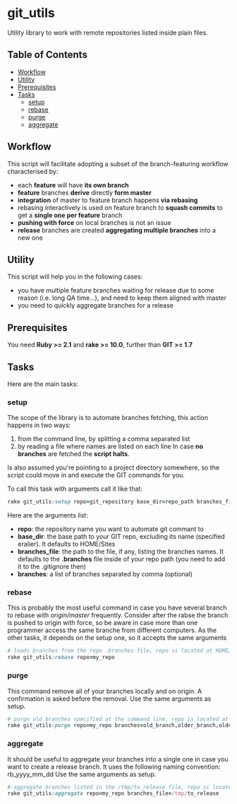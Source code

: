 git_utils
===========
Utility library to work with remote repositories listed inside plain files. 

## Table of Contents
* [Workflow](#workflow)
* [Utility](#utility)
* [Prerequisites](#prerequisites)
* [Tasks](#tasks)
  * [setup](#setup)
  * [rebase](#rebase)
  * [purge](#purge)
  * [aggregate](#aggregate)

## Workflow
This script will facilitate adopting a subset of the branch-featuring workflow characterised by:
* each **feature** will have **its own branch**
* **feature** branches **derive** directly **form master**
* **integration** of master to feature branch happens **via rebasing**
* rebasing interactively is used on feature branch to **squash commits** to get a **single one per feature** branch
* **pushing with force** on local branches is not an issue
* **release** branches are created **aggregating multiple branches** into a new one

## Utility
This script will help you in the following cases:
* you have multiple feature branches waiting for release due to some reason (i.e. long QA time...), and need to keep them aligned with master
* you need to quickly aggregate branches for a release

## Prerequisites
You need **Ruby >= 2.1** and **rake >= 10.0**, further than **GIT >= 1.7**

## Tasks
Here are the main tasks:

### setup
The scope of the library is to automate branches fetching, this action happens in two ways:
1. from the command line, by splitting a comma separated list
2. by reading a file where names are listed on each line
In case **no branches** are fetched the **script halts**.

Is also assumed you're pointing to a project directory somewhere, so the script could move in and execute the GIT commands for you.

To call this task with arguments call it like that:
```ruby
rake git_utils:setup repo=git_repository base_dir=repo_path branches_file=file_listing_branches branches=list,of,branches,separated,by,comma
```
Here are the arguments list:
* **repo**: the repository name you want to automate git commant to
* **base_dir**: the base path to your GIT repo, excluding its name (specified eralier). It defaults to HOME/Sites
* **branches_file**: the path to the file, if any, listing the branches names. It defaults to the **.branches** file inside of your repo path (you need to add it to the .gitignore then)
* **branches**: a list of branches separated by comma (optional)

### rebase
This is probably the most useful command in case you have several branch to rebase with _origin/master_ frequently.
Consider after the rabse the branch is pushed to origin with force, so be aware in
case more than one programmer access the same branche from different computers.
As the other tasks, it depends on the setup one, so it accepts the same arguments
```ruby
# loads branches from the repo .branches file, repo si located at HOME/Sites/my_repo
rake git_utils:rebase repo=my_repo
```

### purge
This command remove all of your branches locally and on origin. A confirmation is asked before the removal.
Use the same arguments as setup.
```ruby
# purge old branches specified at the command line, repo is located at HOME/Sites/my_repo
rake git_utils:purge repo=my_repo branches=old_branch,older_branch,oldest_branch
```

### aggregate
It should be useful to aggregate your branches into a single one in case you want to create a release branch.
It uses the following naming convention: rb_yyyy_mm_dd
Use the same arguments as setup.
```ruby
# aggregate branches listed in the /tmp/to_release file, repo si located at HOME/Sites/my_repo
rake git_utils:aggregate repo=my_repo branches_file=/tmp/to_release
```
